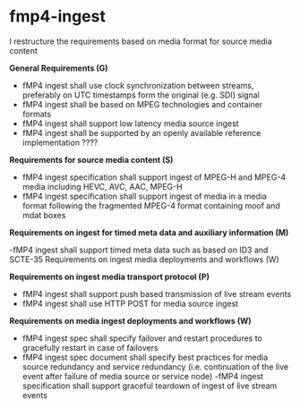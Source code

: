 # fmp4-ingest

I restructure the requirements based on media format for source media content 

**General Requirements (G)**
- fMP4 ingest shall use clock synchronization between streams, preferably on UTC timestamps form the original (e.g. SDI) signal
- fMP4 ingest shall be based on MPEG technologies and container formats 
- fMP4 ingest shall support low latency media source ingest
- fMP4 ingest shall be supported by an openly available reference implementation ????

**Requirements for source media content (S)**
- fMP4 ingest specification shall support ingest of MPEG-H and MPEG-4 media including HEVC, AVC, AAC, MPEG-H
- fMP4 ingest specification shall support ingest of media in a media format following the fragmented MPEG-4 format containing moof and mdat boxes

**Requirements on ingest for timed meta data and auxiliary information (M)**

-fMP4 ingest shall support timed meta data such as based on ID3 and SCTE-35
Requirements on ingest media deployments and workflows (W)

**Requirements on ingest media transport protocol (P)**
  - fMP4 ingest shall support push based transmission of live stream events
  - fMP4 ingest shall use HTTP POST for media source ingest
  
**Requirements on media ingest deployments and workflows (W)**
  - fMP4 ingest spec shall specify failover and restart procedures to gracefully restart in case of failovers
  - fMP4 ingest spec document shall specify best practices for media source redundancy and service redundancy (i.e. continuation of the live event after failure of media source or service node)
  -fMP4 ingest specification shall support graceful teardown of ingest of live stream events
